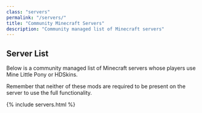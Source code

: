 ```yaml
---
class: "servers"
permalink: "/servers/"
title: "Community Minecraft Servers"
description: "Community managed list of Minecraft servers"
---
```

## Server List

Below is a community managed list of Minecraft servers whose players use
Mine Little Pony or HDSkins.

Remember that neither of these mods are required
to be present on the server to use the full functionality.

{% include servers.html %}
